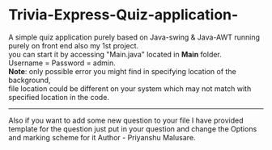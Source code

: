 # Trivia-Express-Quiz-application-
A simple quiz application purely based on Java-swing &amp; Java-AWT running purely on front end also my 1st project.<br>
you can start it by accessing "Main.java" located in  __Main__ folder.<br>
Username = Password = admin.<br>
<b>Note</b>: only possible error you might find in specifying location of the background,<br>
file location could be different on your system which may not match with specified location in the code.<be>
<hr>
Also if you want to add some new question to your file I have provided template for the question just put in your question and change the Options and marking scheme for it 
Author - Priyanshu Malusare.
